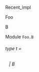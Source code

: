 Recent_impl

Foo

B

Module `Foo.B`

<a id="type-t"></a>

###### type t =

<a id="type-t.B"></a>

######    | B
